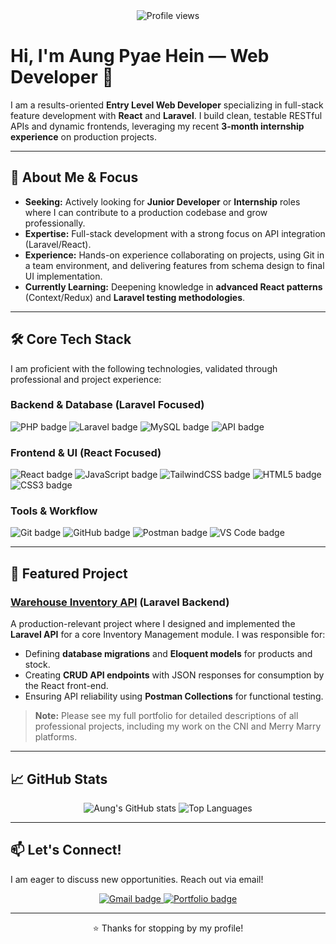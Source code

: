 <div align="center">
  <img src="https://komarev.com/ghpvc/?username=aungpyaeheiin&label=PROFILE+VIEWS&color=0ea5e9&style=for-the-badge" alt="Profile views">
</div>

# Hi, I'm Aung Pyae Hein — Web Developer 👋

I am a results-oriented **Entry Level Web Developer** specializing in full-stack feature development with **React** and **Laravel**. I build clean, testable RESTful APIs and dynamic frontends, leveraging my recent **3-month internship experience** on production projects.

---

## 🎯 About Me & Focus

* **Seeking:** Actively looking for **Junior Developer** or **Internship** roles where I can contribute to a production codebase and grow professionally.
* **Expertise:** Full-stack development with a strong focus on API integration (Laravel/React).
* **Experience:** Hands-on experience collaborating on projects, using Git in a team environment, and delivering features from schema design to final UI implementation.
* **Currently Learning:** Deepening knowledge in **advanced React patterns** (Context/Redux) and **Laravel testing methodologies**.
  
---

## 🛠️ Core Tech Stack

I am proficient with the following technologies, validated through professional and project experience:

### Backend & Database (Laravel Focused)
<p align="left">
  <img src="https://img.shields.io/badge/PHP-777BB4?style=for-the-badge&logo=php&logoColor=white" alt="PHP badge"/>
  <img src="https://img.shields.io/badge/Laravel-FF2D20?style=for-the-badge&logo=laravel&logoColor=white" alt="Laravel badge"/>
  <img src="https://img.shields.io/badge/MySQL-4479A1?style=for-the-badge&logo=mysql&logoColor=white" alt="MySQL badge"/>
  <img src="https://img.shields.io/badge/RESTful%20API-005C9C?style=for-the-badge&logo=REST&logoColor=white" alt="API badge"/>
</p>

### Frontend & UI (React Focused)
<p align="left">
  <img src="https://img.shields.io/badge/React-20232A?style=for-the-badge&logo=react&logoColor=61DAFB" alt="React badge"/>
  <img src="https://img.shields.io/badge/JavaScript-F7DF1E?style=for-the-badge&logo=javascript&logoColor=black" alt="JavaScript badge"/>
  <img src="https://img.shields.io/badge/TailwindCSS-06B6D4?style=for-the-badge&logo=tailwind-css&logoColor=white" alt="TailwindCSS badge"/>
  <img src="https://img.shields.io/badge/HTML5-E34F26?style=for-the-badge&logo=html5&logoColor=white" alt="HTML5 badge"/>
  <img src="https://img.shields.io/badge/CSS3-1572B6?style=for-the-badge&logo=css3&logoColor=white" alt="CSS3 badge"/>
</p>

### Tools & Workflow
<p align="left">
  <img src="https://img.shields.io/badge/Git-F05032?style=for-the-badge&logo=git&logoColor=white" alt="Git badge"/>
  <img src="https://img.shields.io/badge/GitHub-100000?style=for-the-badge&logo=github&logoColor=white" alt="GitHub badge"/>
  <img src="https://img.shields.io/badge/Postman-FF6C37?style=for-the-badge&logo=postman&logoColor=white" alt="Postman badge"/>
  <img src="https://img.shields.io/badge/VS%20Code-007ACC?style=for-the-badge&logo=visual-studio-code&logoColor=white" alt="VS Code badge"/>
</p>

---

## 🌟 Featured Project

### **[Warehouse Inventory API](https://github.com/aungpyaeheiin/example-repo-link)** (Laravel Backend)
A production-relevant project where I designed and implemented the **Laravel API** for a core Inventory Management module. I was responsible for:
* Defining **database migrations** and **Eloquent models** for products and stock.
* Creating **CRUD API endpoints** with JSON responses for consumption by the React front-end.
* Ensuring API reliability using **Postman Collections** for functional testing.

> **Note:** Please see my full portfolio for detailed descriptions of all professional projects, including my work on the CNI and Merry Marry platforms.

---

## 📈 GitHub Stats

<p align="center">
  <img src="https://github-readme-stats.vercel.app/api?username=aungpyaeheiin&show_icons=true&theme=default&hide_border=true&title_color=0ea5e9&icon_color=0ea5e9&text_color=333" alt="Aung's GitHub stats"/>
  <img src="https://github-readme-stats.vercel.app/api/top-langs/?username=aungpyaeheiin&layout=compact&theme=default&hide_border=true&title_color=0ea5e9&icon_color=0ea5e9&text_color=333" alt="Top Languages"/>
</p>

---

## 📫 Let's Connect!

I am eager to discuss new opportunities. Reach out via email!

<p align="center">
  <a href="mailto:aunggpyaehein@gmail.com">
    <img src="https://img.shields.io/badge/Email-aunggpyaehein@gmail.com-D14836?style=for-the-badge&logo=gmail&logoColor=white" alt="Gmail badge"/>
  </a>
  <a href="[Your Portfolio URL Here]" target="_blank">
    <img src="https://img.shields.io/badge/Portfolio-View%20Projects-0ea5e9?style=for-the-badge&logo=About.me&logoColor=white" alt="Portfolio badge"/>
  </a>
</p>

---
<div align="center">
  ⭐ Thanks for stopping by my profile!
</div>
